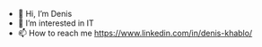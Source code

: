 - 👋 Hi, I’m Denis
- 👀 I’m interested in IT
- 📫 How to reach me https://www.linkedin.com/in/denis-khablo/

<!---
warning11223/warning11223 is a ✨ special ✨ repository because its `README.md` (this file) appears on your GitHub profile.
You can click the Preview link to take a look at your changes.
--->

